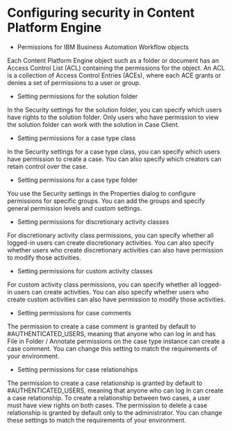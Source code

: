 # Configuring security in Content Platform Engine

- Permissions for IBM Business Automation Workflow objects

Each Content Platform Engine object such as a folder or document has an Access Control List (ACL) containing the permissions for the object. An ACL is a collection of Access Control Entries (ACEs), where each ACE grants or denies a set of permissions to a user or group.
- Setting permissions for the solution folder

In the Security settings for the solution folder, you can specify which users have rights to the solution folder. Only users who have permission to view the solution folder can work with the solution in Case Client.
- Setting permissions for a case type class

In the Security settings for a case type class, you can specify which users have permission to create a case. You can also specify which creators can retain control over the case.
- Setting permissions for a case type folder

You use the Security settings in the Properties dialog to configure permissions for specific groups. You can add the groups and specify general permission levels and custom settings.
- Setting permissions for discretionary activity classes

For discretionary activity class permissions, you can specify whether all logged-in users can create discretionary activities. You can also specify whether users who create discretionary activities can also have permission to modify those activities.
- Setting permissions for custom activity classes

For custom activity class permissions, you can specify whether all logged-in users can create activities. You can also specify whether users who create custom activities can also have permission to modify those activities.
- Setting permissions for case comments

The permission to create a case comment is granted by default to #AUTHENTICATED\_USERS, meaning that anyone who can log in and has File in Folder / Annotate permissions on the case type instance can create a case comment. You can change this setting to match the requirements of your environment.
- Setting permissions for case relationships

The permission to create a case relationship is granted by default to #AUTHENTICATED\_USERS, meaning that anyone who can log in can create a case relationship. To create a relationship between two cases, a user must have view rights on both cases. The permission to delete a case relationship is granted by default only to the administrator. You can change these settings to match the requirements of your environment.